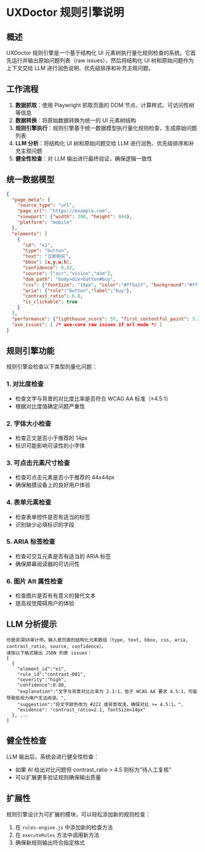 # UXDoctor 规则引擎说明

## 概述

UXDoctor 规则引擎是一个基于结构化 UI 元素树执行量化规则检查的系统。它首先运行并输出原始问题列表（raw issues），然后将结构化 UI 树和原始问题作为上下文交给 LLM 进行润色说明、优先级排序和补充主观问题。

## 工作流程

1. **数据抓取**：使用 Playwright 抓取页面的 DOM 节点、计算样式、可访问性树等信息
2. **数据转换**：将原始数据转换为统一的 UI 元素树结构
3. **规则引擎执行**：规则引擎基于统一数据模型执行量化规则检查，生成原始问题列表
4. **LLM 分析**：将结构化 UI 树和原始问题交给 LLM 进行润色、优先级排序和补充主观问题
5. **健全性检查**：对 LLM 输出进行最终验证，确保逻辑一致性

## 统一数据模型

```json
{
  "page_meta": {
    "source_type": "url",
    "page_url": "https://example.com",
    "viewport": {"width": 390, "height": 844},
    "platform": "mobile"
  },
  "elements": [
    {
      "id": "e1",
      "type": "button",
      "text": "立即购买",
      "bbox": [x,y,w,h],
      "confidence": 0.92,
      "source": ["ocr","vision","dom"], 
      "dom_path": "body>div>button#buy",
      "css": {"fontSize": "16px", "color":"#ff5a1f", "background":"#fff"},
      "aria": {"role":"button","label":"buy"},
      "contrast_ratio": 6.8,
      "is_clickable": true
    }
  ],
  "performance": {"lighthouse_score": 55, "first_contentful_paint": 3.2},
  "axe_issues": [ /* axe-core raw issues if url mode */ ]
}
```

## 规则引擎功能

规则引擎会检查以下类型的量化问题：

### 1. 对比度检查
- 检查文字与背景的对比度比率是否符合 WCAG AA 标准（≥4.5:1）
- 根据对比度值确定问题严重性

### 2. 字体大小检查
- 检查正文是否小于推荐的 14px
- 标识可能影响可读性的小字体

### 3. 可点击元素尺寸检查
- 检查可点击元素是否小于推荐的 44x44px
- 确保触摸设备上的良好用户体验

### 4. 表单元素检查
- 检查表单控件是否有适当的标签
- 识别缺少必填标识的字段

### 5. ARIA 标签检查
- 检查可交互元素是否有适当的 ARIA 标签
- 确保屏幕阅读器的可访问性

### 6. 图片 Alt 属性检查
- 检查图片是否有有意义的替代文本
- 提高视觉障碍用户的体验

## LLM 分析提示

```
你是资深UX审计师。输入是页面的结构化元素数组（type, text, bbox, css, aria, contrast_ratio, source, confidence）。
请按以下格式输出 JSON 列表 issues：
[
  {
    "element_id":"e1",
    "rule_id":"contrast-001",
    "severity":"high",
    "confidence":0.88,
    "explanation":"文字与背景对比比率为 2.1:1，低于 WCAG AA 要求 4.5:1，可能导致低视力用户无法阅读。",
    "suggestion":"将文字颜色改为 #222 或背景改浅，确保对比 >= 4.5:1。",
    "evidence": "contrast_ratio=2.1, fontSize=14px"
  }, ...
]
```

## 健全性检查

LLM 输出后，系统会进行健全性检查：
- 如果 AI 给出对比问题但 contrast_ratio > 4.5 则标为"待人工复核"
- 可以扩展更多验证规则确保输出质量

## 扩展性

规则引擎设计为可扩展的模块，可以轻松添加新的规则检查：
1. 在 `rules-engine.js` 中添加新的检查方法
2. 在 `executeRules` 方法中调用新方法
3. 确保新规则输出符合指定格式